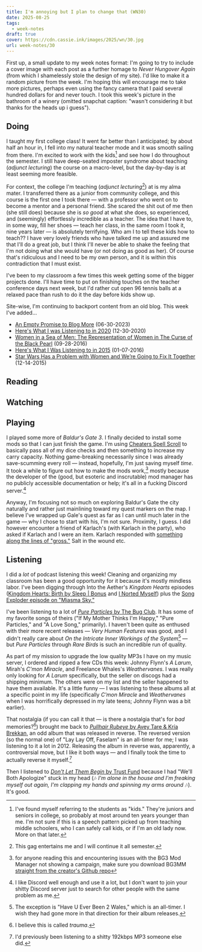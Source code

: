 ```yaml
---
title: I'm annoying but I plan to change that (WN30)
date: 2025-08-25
tags:
  - week-notes
draft: true
cover: https://cdn.cassie.ink/images/2025/wn/30.jpg
url: week-notes/30
---
```

First up, a small update to my week notes format: I'm going to try to include a cover image with each post as a further homage to *Never Hungover Again* (from which I shamelessly stole the design of my site). I'd like to make it a random picture from the week. I'm hoping this will encourage me to take more pictures, perhaps even using the fancy camera that I paid several hundred dollars for and never touch. I took this week's picture in the bathroom of a winery (omitted snapchat caption: "wasn't considering it but thanks for the heads up i guess").
## Doing
I taught my first college class! It went far better than I anticipated; by about half an hour in, I fell into my natural teacher mode and it was smooth sailing from there. I'm excited to work with the kids[^1] and see how I do throughout the semester. I still have deep-seated imposter syndrome about teaching (*adjunct lecturing*) the course on a macro-level, but the day-by-day is at least seeming more feasible.

For context,  the college I'm teaching (*adjunct lecturing*[^2]) at is my alma mater. I transferred there as a junior from community college, and this course is the first one I took there — with a professor who went on to become a mentor and a personal friend. She scared the shit out of me then (she still does) because she is *so good* at what she does, so experienced, and (seemingly) effortlessly incredible as a teacher. The idea that I have to, in some way, fill her shoes — teach her class, in the same room I took it, nine years later — is absolutely terrifying. Who am I to tell these kids how to teach?? I have very lovely friends who have talked me up and assured me that I'll do a great job, but I think I'll never be able to shake the feeling that I'm not doing what she would have (or not doing as good as her). Of course that's ridiculous and I need to be my own person, and it is within this contradiction that I must exist.

I've been to my classroom a few times this week getting some of the bigger projects done. I'll have time to put on finishing touches on the teacher conference days next week, but I'd rather cut open 96 tennis balls at a relaxed pace than rush to do it the day before kids show up.

Site-wise, I'm continuing to backport content from an old blog. This week I've added...
* [An Empty Promise to Blog More](https://cassie.ink/an-empty-promise-to-blog-more/) (06-30-2023)
* [Here's What I was Listening to in 2020](https://cassie.ink/heres-what-i-was-listening-to-in-2020/) (12-30-2020)
* [Women in a Sea of Men: The Representation of Women in The Curse of the Black Pearl](https://cassie.ink/women-in-a-sea-of-men-the-representation-of-women-in-the-curse-of-the-black-pearl/) (09-28-2016)
* [Here's What I Was Listening to in 2015](https://cassie.ink/heres-what-i-was-listening-to-in-2015) (01-07-2016)
* [Star Wars Has a Problem with Women and We’re Going to Fix It Together](http://cassie.ink/star-wars-has-a-problem-with-women-and-were-going-to-fix-it-together/) (12-14-2015)
## Reading

## Watching

## Playing
I played some more of *Baldur's Gate 3*. I finally decided to install some mods so that I can just finish the game. I'm using [Cheaters Spell Scroll](https://www.nexusmods.com/baldursgate3/mods/12023) to basically pass all of my dice checks and then something to increase my carry capacity. Nothing game-breaking necessarily since I was already save-scumming every roll — instead, hopefully, I'm just saving myself *time*. It took a while to figure out how to make the mods work,[^6] mostly because the developer of the (good, but esoteric and inscrutable) mod manager has no publicly accessible documentation or help; it's all in a fucking Discord server.[^7] 

Anyway, I'm focusing not so much on exploring Baldur's Gate the city naturally and rather just mainlining toward my quest markers on the map. I believe I've wrapped up Gale's quest as far as I can until much later in the game — why I chose to start with his, I'm not sure. Proximity, I guess. I did however encounter a friend of Karlach's (with Karlach in the party), who asked if Karlach and I were an item. Karlach responded with [something along the lines of "gross."](https://youtu.be/vsPvlDl5ksg?si=9sZA_GX3z5ykGiXg&t=16) Salt in the wound etc.

## Listening
I did a *lot* of podcast listening this week! Cleaning and organizing my classroom has been a good opportunity for it because it's mostly mindless labor. I've been digging through Into the Aether's *Kingdom Hearts* episodes ([Kingdom Hearts: Birth by Sleep | Bonus](https://pca.st/ryz2z5wd) and [I Norted Myself](https://pca.st/m4xgagit)) plus the [Song Exploder episode on "Miasma Sky."](https://pca.st/Kj2p)

I've been listening to a lot of [*Pure Particles* by The Bug Club](https://thebugclub.bandcamp.com/album/pure-particles). It has some of my favorite songs of theirs ("If My Mother Thinks I'm Happy," "Pure Particles," and "A Love Song," primarily). I haven't been quite as enthused with their more recent releases — *Very Human Features* was good, and I didn't really care about *On the Intricate Inner Workings of the System*[^3] — but *Pure Particles* through *Rare Birds* is such an incredible run of quality.

As part of my mission to upgrade the low quality MP3s I have on my music server, I ordered and ripped a few CDs this week: Johnny Flynn's *A Larum*, Mirah's *C'mon Miracle*, and Freelance Whales's *Weathervanes*. I was really only looking for *A Larum* specifically, but the seller on discogs had a shipping minimum. The others were on my list and the seller happened to have them available. It's a little funny — I was listening to these albums all at a specific point in my life (specifically *C'mon Miracle* and *Weathervanes* when I was horrifically depressed in my late teens; Johnny Flynn was a bit earlier). 

That nostalgia (if you can call it that — is there a nostalgia that's for *bad* memories?[^4]) brought me back to [*Pullhair Rubeye* by Avey Tare & Kría Brekkan](https://aveytare.bandcamp.com/album/pullhair-rubeye), an odd album that was released in reverse. The reversed version (so the normal one) of "Lay Lay Off, Faselam" is an all-timer for me; I was listening to it a lot in 2012. Releasing the album in reverse was, apparently, a controversial move, but I like it both ways — and I finally took the time to actually reverse it myself.[^5]

Then I listened to [*Don't Let Them Begin* by Trust Fund](https://trustfund.bandcamp.com/album/dont-let-them-begin-ep) because I had "We'll Both Apologize" stuck in my head (🎶 *I'm alone in the house and I'm freaking myself out again, I'm clapping my hands and spinning my arms around* 🎶). It's good.

[^1]: I've found myself referring to the students as "kids." They're juniors and seniors in college, so probably at most around ten years younger than me. I'm not sure if this is a speech pattern picked up from teaching middle schoolers, who I can safely call kids, or if I'm an old lady now. More on that later.

[^2]: This gag entertains me and I will continue it all semester.

[^3]: The exception is "Have U Ever Been 2 Wales," which is an all-timer. I wish they had gone more in that direction for their album releases.

[^4]: I believe this is called *trauma*.

[^5]: I'd previously been listening to a shitty 192kbps MP3 someone else did.

[^6]: for anyone reading this and encountering issues with the BG3 Mod Manager not showing a campaign, make sure you download BG3MM [straight from the creator's Github repo](https://github.com/LaughingLeader/BG3ModManager)

[^7]: I like Discord well enough and use it a lot, but I don't want to join your shitty Discord server just to search for other people with the same problem as me.
